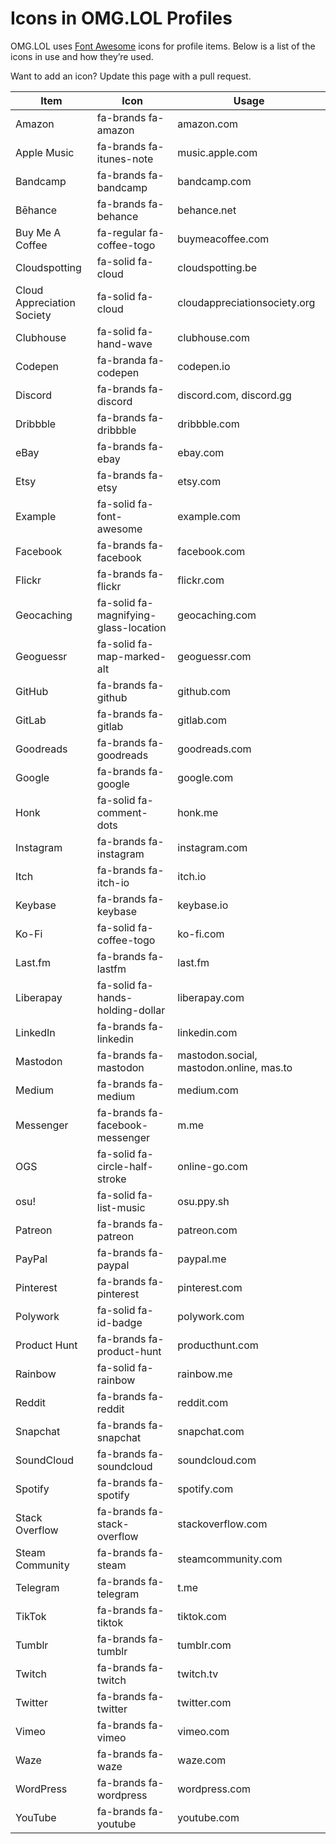 # Icons in OMG.LOL Profiles

OMG.LOL uses [Font Awesome](https://fontawesome.com) icons for profile items. Below is a list of the icons in use and how they’re used.

Want to add an icon? Update this page with a pull request.

| Item                       | Icon                                  | Usage                                    |
|----------------------------|---------------------------------------|------------------------------------------|
| Amazon                     | fa-brands fa-amazon                   | amazon.com                               |
| Apple Music                | fa-brands fa-itunes-note              | music.apple.com                          |
| Bandcamp                   | fa-brands fa-bandcamp                 | bandcamp.com                             |
| Bēhance                    | fa-brands fa-behance                  | behance.net                              |
| Buy Me A Coffee            | fa-regular fa-coffee-togo             | buymeacoffee.com                         |
| Cloudspotting              | fa-solid fa-cloud                     | cloudspotting.be                         |
| Cloud Appreciation Society | fa-solid fa-cloud                     | cloudappreciationsociety.org             |
| Clubhouse                  | fa-solid fa-hand-wave                 | clubhouse.com                            |
| Codepen                    | fa-branda fa-codepen                  | codepen.io                               |
| Discord                    | fa-brands fa-discord                  | discord.com, discord.gg                  |
| Dribbble                   | fa-brands fa-dribbble                 | dribbble.com                             |
| eBay                       | fa-brands fa-ebay                     | ebay.com                                 |
| Etsy                       | fa-brands fa-etsy                     | etsy.com                                 |
| Example                    | fa-solid fa-font-awesome              | example.com                              |
| Facebook                   | fa-brands fa-facebook                 | facebook.com                             |
| Flickr                     | fa-brands fa-flickr                   | flickr.com                               |
| Geocaching                 | fa-solid fa-magnifying-glass-location | geocaching.com                           |
| Geoguessr                  | fa-solid fa-map-marked-alt            | geoguessr.com                            |
| GitHub                     | fa-brands fa-github                   | github.com                               |
| GitLab                     | fa-brands fa-gitlab                   | gitlab.com                               |
| Goodreads                  | fa-brands fa-goodreads                | goodreads.com                            |
| Google                     | fa-brands fa-google                   | google.com                               |
| Honk                       | fa-solid fa-comment-dots              | honk.me                                  |
| Instagram                  | fa-brands fa-instagram                | instagram.com                            |
| Itch                       | fa-brands fa-itch-io                  | itch.io                                  |
| Keybase                    | fa-brands fa-keybase                  | keybase.io                               |
| Ko-Fi                      | fa-solid fa-coffee-togo               | ko-fi.com                                |
| Last.fm                    | fa-brands fa-lastfm                   | last.fm                                  |
| Liberapay                  | fa-solid fa-hands-holding-dollar      | liberapay.com                            |
| LinkedIn                   | fa-brands fa-linkedin                 | linkedin.com                             |
| Mastodon                   | fa-brands fa-mastodon                 | mastodon.social, mastodon.online, mas.to |
| Medium                     | fa-brands fa-medium                   | medium.com                               |
| Messenger                  | fa-brands fa-facebook-messenger       | m.me                                     |
| OGS                        | fa-solid fa-circle-half-stroke        | online-go.com                            |
| osu!                       | fa-solid fa-list-music                | osu.ppy.sh                               |
| Patreon                    | fa-brands fa-patreon                  | patreon.com                              |
| PayPal                     | fa-brands fa-paypal                   | paypal.me                                |
| Pinterest                  | fa-brands fa-pinterest                | pinterest.com                            |
| Polywork                   | fa-solid fa-id-badge                  | polywork.com                             |
| Product Hunt               | fa-brands fa-product-hunt             | producthunt.com                          |
| Rainbow                    | fa-solid fa-rainbow                   | rainbow.me                               |
| Reddit                     | fa-brands fa-reddit                   | reddit.com                               |
| Snapchat                   | fa-brands fa-snapchat                 | snapchat.com                             |
| SoundCloud                 | fa-brands fa-soundcloud               | soundcloud.com                           |
| Spotify                    | fa-brands fa-spotify                  | spotify.com                              |
| Stack Overflow             | fa-brands fa-stack-overflow           | stackoverflow.com                        |
| Steam Community            | fa-brands fa-steam                    | steamcommunity.com                       |
| Telegram                   | fa-brands fa-telegram                 | t.me                                     |
| TikTok                     | fa-brands fa-tiktok                   | tiktok.com                               |
| Tumblr                     | fa-brands fa-tumblr                   | tumblr.com                               |
| Twitch                     | fa-brands fa-twitch                   | twitch.tv                                |
| Twitter                    | fa-brands fa-twitter                  | twitter.com                              |
| Vimeo                      | fa-brands fa-vimeo                    | vimeo.com                                |
| Waze                       | fa-brands fa-waze                     | waze.com                                 |
| WordPress                  | fa-brands fa-wordpress                | wordpress.com                            |
| YouTube                    | fa-brands fa-youtube                  | youtube.com                              |

